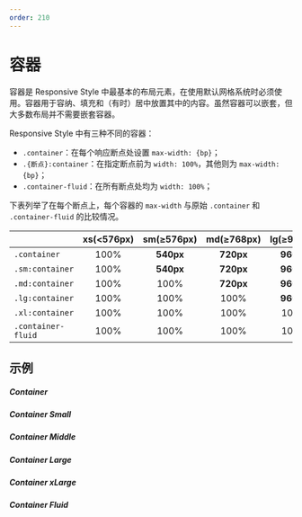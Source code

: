 ```yaml
---
order: 210
---
```


# 容器

容器是 Responsive Style 中最基本的布局元素，在使用默认网格系统时必须使用。容器用于容纳、填充和（有时）居中放置其中的内容。虽然容器可以嵌套，但大多数布局并不需要嵌套容器。

Responsive Style 中有三种不同的容器：

- `.container`：在每个响应断点处设置 `max-width: {bp}`；
- `.{断点}:container`：在指定断点前为 `width: 100%`，其他则为 `max-width: {bp}`；
- `.container-fluid`：在所有断点处均为 `width: 100%`；

下表列举了在每个断点上，每个容器的 `max-width` 与原始 `.container` 和 `.container-fluid` 的比较情况。

|                    | xs(<576px) | sm(≥576px) | md(≥768px) | lg(≥992px) | xl(≥1200px) |
| ------------------ | :--------: | :--------: | :--------: | :--------: | :---------: |
| `.container`       |    100%    | **540px**  | **720px**  | **960px**  | **1140px**  |
| `.sm:container`    |    100%    | **540px**  | **720px**  | **960px**  | **1140px**  |
| `.md:container`    |    100%    |    100%    | **720px**  | **960px**  | **1140px**  |
| `.lg:container`    |    100%    |    100%    |    100%    | **960px**  | **1140px**  |
| `.xl:container`    |    100%    |    100%    |    100%    |    100%    | **1140px**  |
| `.container-fluid` |    100%    |    100%    |    100%    |    100%    |    100%     |

## 示例

<Story title="Layout">
<div class="container my-2 rounded-soft bg-soft">
    <h5>Container</h5>
</div>
<div class="sm:container my-2 rounded-soft bg-soft">
    <h5>Container Small</h5>
</div>
<div class="sm:container my-2 rounded-soft bg-soft">
    <h5>Container Middle</h5>
</div>
<div class="sm:container my-2 rounded-soft bg-soft">
    <h5>Container Large</h5>
</div>
<div class="sm:container my-2 rounded-soft bg-soft">
    <h5>Container xLarge</h5>
</div>
<div class="sm:container my-2 rounded-soft bg-soft">
    <h5>Container Fluid</h5>
</div>
</Story>
